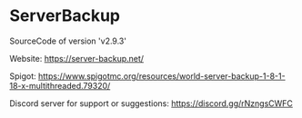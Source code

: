# ServerBackup

SourceCode of version 'v2.9.3'

Website: https://server-backup.net/

Spigot: https://www.spigotmc.org/resources/world-server-backup-1-8-1-18-x-multithreaded.79320/

Discord server for support or suggestions: https://discord.gg/rNzngsCWFC
